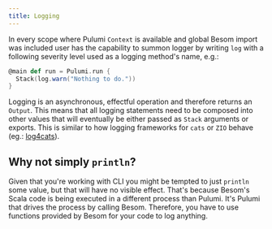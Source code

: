 ```yaml
---
title: Logging
---
```


In every scope where Pulumi `Context` is available and global Besom import was included user has the capability to summon 
logger by writing `log` with a following severity level used as a logging method's name, e.g.: 

```scala
@main def run = Pulumi.run {
  Stack(log.warn("Nothing to do."))
}
```

Logging is an asynchronous, effectful operation and therefore returns an `Output`. This means that all logging statements need to be composed
into other values that will eventually be either passed as `Stack` arguments or exports. This is similar to how logging frameworks for `cats` or `ZIO` behave (eg.: [log4cats](https://github.com/typelevel/log4cats)).

## Why not simply `println`?

Given that you're working with CLI you might be tempted to just `println` some value, but that will have no visible effect.
That's because Besom's Scala code is being executed in a different process than Pulumi. It's Pulumi that drives the 
process by calling Besom. Therefore, you have to use functions provided by Besom for your code to log anything. 
